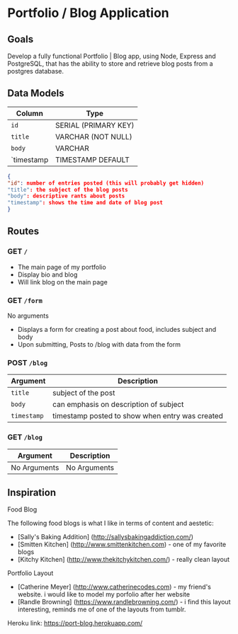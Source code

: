 # Portfolio / Blog Application

## Goals

Develop a fully functional Portfolio | Blog app, using Node, Express and PostgreSQL, that has the ability to store and retrieve blog posts
from a postgres database.

## Data Models

| Column    | Type                 |
|-----------|----------------------|
|`id`       | SERIAL (PRIMARY KEY) |
|`title`    | VARCHAR (NOT NULL)   |
|`body`     | VARCHAR              |
|`timestamp | TIMESTAMP DEFAULT    |

```json
{
"id": number of entries posted (this will probably get hidden)
"title": the subject of the blog posts
"body": descriptive rants about posts
"timestamp": shows the time and date of blog post
}
```
## Routes
### GET `/`

* The main page of my portfolio
* Display bio and blog
* Will link blog on the main page

### GET `/form`

No arguments

* Displays a form for creating a post about food, includes subject and body
* Upon submitting, Posts to /blog with data from the form


### POST `/blog`

| Argument    | Description                          |
|-------------|--------------------------------------|
| `title`     | subject of the post |
| `body`      | can emphasis on description of subject|
| `timestamp` | timestamp posted to show when entry was created |

### GET `/blog`

| Argument    | Description    |
|-------------|----------------|
| No Arguments| No Arguments

## Inspiration

Food Blog

The following food blogs is what I like in terms of content and aestetic:
* [Sally's Baking Addition] (http://sallysbakingaddiction.com/)
* [Smitten Kitchen] (http://www.smittenkitchen.com) - one of my favorite blogs
* [Kitchy Kitchen] (http://www.thekitchykitchen.com/) - really clean layout

Portfolio Layout

* [Catherine Meyer] (http://www.catherinecodes.com) - my friend's website. i would like to model my porfolio after her website
* [Randle Browning] (https://www.randlebrowning.com/) - i find this layout interesting, reminds me of one of the layouts from tumblr.

Heroku link: https://port-blog.herokuapp.com/
